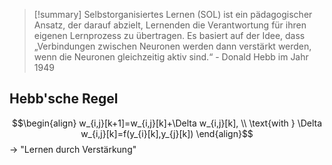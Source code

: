 > [!summary] 
> Selbstorganisiertes Lernen (SOL) ist ein pädagogischer Ansatz, der darauf abzielt, Lernenden die Verantwortung für ihren eigenen Lernprozess zu übertragen. Es basiert auf der Idee, dass  „Verbindungen zwischen Neuronen werden dann verstärkt werden, wenn die Neuronen gleichzeitig aktiv sind.“ - Donald Hebb im Jahr 1949

## Hebb'sche Regel
$$\begin{align} w_{i,j}[k+1]=w_{i,j}[k]+\Delta w_{i,j}[k], \\ \text{with } \Delta w_{i,j}[k]=f(y_{i}[k],y_{j}[k])  \end{align}$$
-> "Lernen durch Verstärkung"